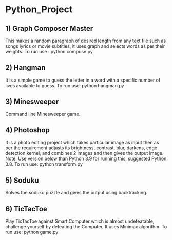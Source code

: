 # Python_Project

## 1) Graph Composer Master
This makes a random paragraph of desired length from any text file such as songs lyrics or movie subtitles, it uses graph and selects words as per their weights.
To run use : python compose.py

## 2) Hangman
It is a simple game to guess the letter in a word with a specific number of lives available to guess.
To run use: python hangman.py

## 3) Minesweeper
Command line Minesweeper game.

## 4) Photoshop
It is a photo editing project which takes particular image as input then as per the requirement adjusts its brightness, contrast, blur, darkens, edge detection kernel, and combines 2 images and then gives the output image.
Note: Use version below than Python 3.9 for running this, suggested Python 3.8.
To run use: python transform.py

## 5) Soduku
Solves the soduku puzzle and gives the output using backtracking.

## 6) TicTacToe
Play TicTacToe against Smart Computer which is almost undefeatable, challenge yourself by defeating the Computer, It uses Minimax algorithm.
To run use: python game.py
